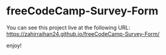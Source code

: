 # freeCodeCamp-Survey-Form

You can see this project live at the following URL:
https://zahirraihan24.github.io/freeCodeCamp-Survey-Form/

enjoy!
